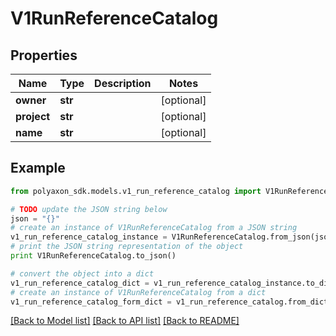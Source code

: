 # V1RunReferenceCatalog


## Properties
Name | Type | Description | Notes
------------ | ------------- | ------------- | -------------
**owner** | **str** |  | [optional] 
**project** | **str** |  | [optional] 
**name** | **str** |  | [optional] 

## Example

```python
from polyaxon_sdk.models.v1_run_reference_catalog import V1RunReferenceCatalog

# TODO update the JSON string below
json = "{}"
# create an instance of V1RunReferenceCatalog from a JSON string
v1_run_reference_catalog_instance = V1RunReferenceCatalog.from_json(json)
# print the JSON string representation of the object
print V1RunReferenceCatalog.to_json()

# convert the object into a dict
v1_run_reference_catalog_dict = v1_run_reference_catalog_instance.to_dict()
# create an instance of V1RunReferenceCatalog from a dict
v1_run_reference_catalog_form_dict = v1_run_reference_catalog.from_dict(v1_run_reference_catalog_dict)
```
[[Back to Model list]](../README.md#documentation-for-models) [[Back to API list]](../README.md#documentation-for-api-endpoints) [[Back to README]](../README.md)


